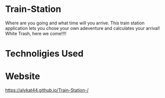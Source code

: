 # Train-Station
Where are you going and what time will you arrive.  This train station application lets you chose your own adeventure and calculates your arrival!  White Trash, here we come!!!!

# Technoligies Used




# Website
https://alykat44.github.io/Train-Station-/
